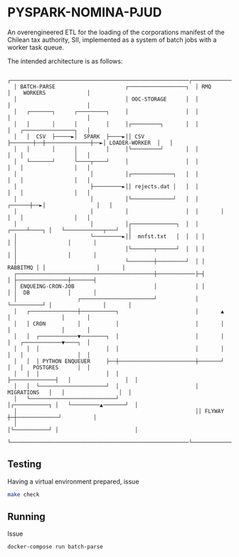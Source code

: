 # PYSPARK-NOMINA-PJUD

An overengineered ETL for the loading of the corporations manifest of the Chilean tax authority, SII,
implemented as a system of batch jobs with a worker task queue.

The intended architecture is as follows:

      ┌────────────────────────────────────────────────────────┌──────────────┌────────────────────────┐
      │ BATCH-PARSE                      ┌──────────────────┐  │ RMQ          │    WORKERS             │
      │                                  │ OOC-STORAGE      │  │              │                        │
      │   ┌───────┐      ┌─────────┐     │                  │  │              │                        │
      │   │       │      │         │     │┌─────────┐       │  │              │   ┌────────────────┐   │
      │   │  CSV  ├─────►│  SPARK  ├────►││ CSV     ├───────┼──┼──────────────┼──►│ LOADER-WORKER  │   │
      │   │       │      │         │     │└─────────┘       │  │              │   │                │   │
      │   └───────┘      └────┬────┘     │                  │  │              │   │                │   │
      │                       │          │┌─────────────┐   │  │              │   │                │   │
      │                       ├─────────►││ rejects.dat │   │  │              │   │                │   │
      │                       │          │└─────────────┘   │  │       ┌──────┼──►│                │   │
      │                       │          │                  │  │       │      │   │                │   │
      │                       │          │┌──────────────┐  │  │ ┌─────┴────┐ │   └────────────┬───┘   │
      │                       └─────────►││  mnfst.txt   │  │  │ │          │ │                │       │
      │                                  │└───────┬──────┘  │  │ │          │ │                │       │
      │                                  └────────┼─────────┘  │ │ RABBITMQ │ │                │       │
      ┌───────────────────────────────────────────┼────────────├─┤          │ ├────────────────┼───────┤
      │ ENQUEING-CRON-JOB                         │            │ │          │ │  DB            │       │
      │                   ┌───────────────────────┘            │ └──────────┘ │                │       │
      │   ┌───────────────┼───────────┐                        │       ▲      │                │       │
      │   │ CRON          │           │                        │       │      │                │       │
      │   │  ┌────────────▼────────┐  │                        │       │      │   ┌────────────▼────┐  │
      │   │  │                     │  │                        │       │      │   │                 │  │
      │   │  │ PYTHON ENQUEUER     ├──┼────────────────────────┼───────┘      │   │   POSTGRES      │  │
      │   │  │                     │  │                        ├──────────────┤   │                 │  │
      │   │  └─────────────────────┘  │                        │ MIGRATIONS   │   │                 │  │
      │   └───────────────────────────┘                        │┌───────────┐ │   └─────────▲───────┘  │
      │                                                        ││ FLYWAY    ┼─┼─────────────┘          │
      │                                                        │└───────────┘ │                        │
      └────────────────────────────────────────────────────────└──────────────└────────────────────────┘

## Testing

Having a virtual environment prepared, issue

```sh
make check
```

## Running

Issue

```sh
docker-compose run batch-parse
```
